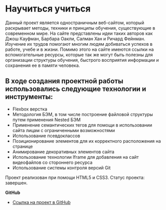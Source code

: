 # Научиться учиться

Данный проект является одностраничным веб-сайтом, который раскрывает методы, техники и принципы обучения, существующие в современном мире. На сайте представлены идеи таких авторов как Джош Кауфман, Барбара Оакли, Салман Хан и Ричард Фейнман. Изучение их трудов помогают многим людям добиваться успехов в работе, учебе и в жизни. Помимо этого на сайте имеются ссылки на вспомогательные ресурсы, которые так же могут быть полезны для организации структуры обучения, быстрого восприятия информации и сохранения ее в памяти человека.

## В ходе создания проектной работы использовались следующие технологии и инструменты:
* Flexbox верстка
* Методология БЭМ, в том числе построение файловой структуры путем применения Nested БЭМ
* Применение семантических тегов для помощи в использовании сайта лицам с ограниченными возможностями
* Использование псевдоклассов
* Позиционирование элементов для их корректного расположения на странице
* Анимирование декоративных элементов сайта
* Использование технологии Iframe для добавления на сайт видеофайлов со стороннего ресурса
* Использование системы контроля версий Git

Проект реализован при помощи HTML5 и CSS3.
Статус проекта: завершен.

**GitHub**

* [Ссылка на проект в GitHub](https://sergeyklopov94.github.io/how-to-learn/)
